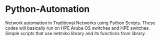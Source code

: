 # Python-Automation
Network automation in Traditional Networks using Python Scripts.
These codes will basically run on HPE Aruba OS switches and HPE switches.
Simple scripts that use netmiko library and its functions from library.
